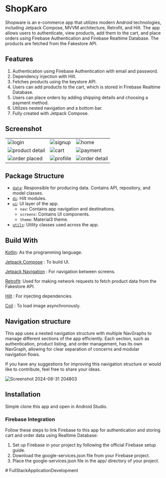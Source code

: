 # ShopKaro

Shopware is an e-commerce app that utilizes modern Android technologies, including Jetpack Compose, MVVM architecture, Retrofit, and Hilt. The app allows users to authenticate, view products, add them to the cart, and place orders using Firebase Authentication and Firebase Realtime Database. The products are fetched from the Fakestore API.

## Features
1. Authentication using Firebase Authentication with email and password.
2. Dependency injection with Hilt.
3. Fetches products using the keystore API.
4. Users can add products to the cart, which is stored in Firebase Realtime Database.
5. Users can place orders by adding shipping details and choosing a payment method.
6. Utilizes nested navigation and a bottom bar.
7. Fully created with Jetpack Compose.


## Screenshot

|                                                                                                                         |                                                                                                               |                                                                                                                |
|-------------------------------------------------------------------------------------------------------------------------|---------------------------------------------------------------------------------------------------------------|----------------------------------------------------------------------------------------------------------------|
| ![login](https://github.com/user-attachments/assets/147360a5-b685-4c84-afbf-78f4e7eae6fc)                               | ![signup](https://github.com/user-attachments/assets/2545a0d9-3005-4356-9720-d4830b9152ed)                    | ![home](https://github.com/user-attachments/assets/77eb7c2b-c491-4d0d-8579-bf2e9c5e6bb1)                       |
| ![product detail](https://github.com/user-attachments/assets/043f2c34-16d2-49d4-9359-d390a2fdfa19)                      | ![cart](https://github.com/user-attachments/assets/00f77a08-8890-47bd-abb4-9b0f0d1a4676)                      | ![payment](https://github.com/user-attachments/assets/3ba88061-798b-4329-b4c8-dfa09dcb3336)                    |
| ![order placed](https://github.com/user-attachments/assets/e41361bb-3ea5-4323-8f29-877281e71877)                        | ![profiile](https://github.com/user-attachments/assets/98078322-540d-4cb3-bd32-96a02a81bd1f)                  | ![order detail](https://github.com/user-attachments/assets/8088a35b-0f8c-489e-9627-2e8b16f2c866)                |



## Package Structure

* [`data`](app/src/main/java/com/example/shopkaro/data): Responsible for producing data. Contains API, repository, and model classes.
* [`di`](app/src/main/java/com/example/shopkaro/di): Hilt modules.
* [`ui`](app/src/main/java/com/example/shopkaro/ui): UI layer of the app.
    * `nav`: Contains app navigation and destinations.
    * `screens`: Contains UI components.
    * `theme`: Material3 theme.
* [`utils`](app/src/main/java/com/example/shopkaro/utils): Utility classes used across the app.


## Build With

[Kotlin](https://kotlinlang.org/):
As the programming language.

[Jetpack Compose](https://developer.android.com/jetpack/compose) :
To build UI.

[Jetpack Navigation](https://developer.android.com/jetpack/compose/navigation) :
For navigation between screens.

[Retrofit](https://square.github.io/retrofit/):
Used for making network requests to fetch product data from the Fakestore API.

[Hilt](https://developer.android.com/training/dependency-injection/hilt-android) :
For injecting dependencies.

[Coil](https://coil-kt.github.io/coil/compose/) :
To load image asynchronously.

## Navigation structure

This app uses a nested navigation structure with multiple NavGraphs to manage different sections of the app efficiently. Each section, such as authentication, product listing, and order management, has its own NavGraph, allowing for clear separation of concerns and modular navigation flows.

If you have any suggestions for improving this navigation structure or would like to contribute, feel free to share your ideas.

![Screenshot 2024-08-31 204803](https://github.com/user-attachments/assets/2a1b3ad4-874d-4576-aad0-89363ee4d3e6)

## Installation

Simple clone this app and open in Android Studio.

### Firebase Integration

Follow these steps to link Firebase to this app for authentication
and storing cart and order data using Realtime Database:

1. Set up Firebase in your project by following the official Firebase setup guide.
2. Download the google-services.json file from your Firebase project.
3. Place the google-services.json file in the app/ directory of your project.

#   F u l l S t a c k A p p l i c a t i o n D e v e l o p m e n t  
 